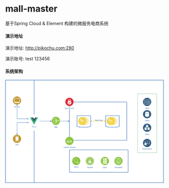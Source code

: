 # mall-master
基于Spring Cloud &amp; Element 构建的微服务电商系统

#### 演示地址

演示地址: http://pikochu.com:280

演示账号: test 123456

#### 系统架构
![Image text](https://raw.githubusercontent.com/weiming93/mall-master/master/resources/Mall%E6%9E%B6%E6%9E%84%E5%9B%BE.png)
